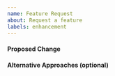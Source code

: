 ```yaml
---
name: Feature Request
about: Request a feature
labels: enhancement
---
```


#### Proposed Change

#### Alternative Approaches (optional)
